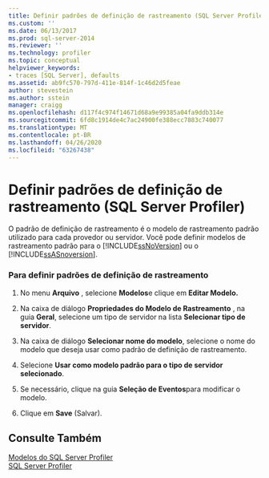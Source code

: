 ```yaml
---
title: Definir padrões de definição de rastreamento (SQL Server Profiler)| Microsoft Docs
ms.custom: ''
ms.date: 06/13/2017
ms.prod: sql-server-2014
ms.reviewer: ''
ms.technology: profiler
ms.topic: conceptual
helpviewer_keywords:
- traces [SQL Server], defaults
ms.assetid: ab9fc570-797d-411e-814f-1c46d2d5feae
author: stevestein
ms.author: sstein
manager: craigg
ms.openlocfilehash: d117f4c974f14671d68a9e99385a04fa9ddb314e
ms.sourcegitcommit: 6fd8c1914de4c7ac24900fe388ecc7883c740077
ms.translationtype: MT
ms.contentlocale: pt-BR
ms.lasthandoff: 04/26/2020
ms.locfileid: "63267438"
---
```

# <a name="set-trace-definition-defaults-sql-server-profiler"></a>Definir padrões de definição de rastreamento (SQL Server Profiler)
  O padrão de definição de rastreamento é o modelo de rastreamento padrão utilizado para cada provedor ou servidor. Você pode definir modelos de rastreamento padrão para o [!INCLUDE[ssNoVersion](../../includes/ssnoversion-md.md)] ou o [!INCLUDE[ssASnoversion](../../includes/ssasnoversion-md.md)].  
  
### <a name="to-set-trace-definition-defaults"></a>Para definir padrões de definição de rastreamento  
  
1.  No menu **Arquivo** , selecione **Modelos**e clique em **Editar Modelo.**  
  
2.  Na caixa de diálogo **Propriedades do Modelo de Rastreamento** , na guia **Geral**, selecione um tipo de servidor na lista **Selecionar tipo de servidor**.  
  
3.  Na caixa de diálogo **Selecionar nome do modelo**, selecione o nome do modelo que deseja usar como padrão de definição de rastreamento.  
  
4.  Selecione **Usar como modelo padrão para o tipo de servidor selecionado**.  
  
5.  Se necessário, clique na guia **Seleção de Eventos**para modificar o modelo.  
  
6.  Clique em **Save** (Salvar).  
  
## <a name="see-also"></a>Consulte Também  
 [Modelos do SQL Server Profiler](sql-server-profiler-templates.md)   
 [SQL Server Profiler](sql-server-profiler.md)  
  
  
